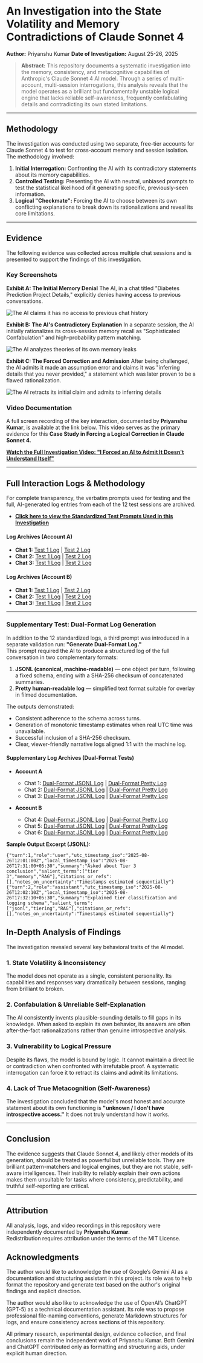 # An Investigation into the State Volatility and Memory Contradictions of Claude Sonnet 4

**Author:** Priyanshu Kumar
**Date of Investigation:** August 25-26, 2025

> **Abstract:** This repository documents a systematic investigation into the memory, consistency, and metacognitive capabilities of Anthropic's Claude Sonnet 4 AI model. Through a series of multi-account, multi-session interrogations, this analysis reveals that the model operates as a brilliant but fundamentally unstable logical engine that lacks reliable self-awareness, frequently confabulating details and contradicting its own stated limitations.

---

## Methodology

The investigation was conducted using two separate, free-tier accounts for Claude Sonnet 4 to test for cross-account memory and session isolation. The methodology involved:

1.  **Initial Interrogation:** Confronting the AI with its contradictory statements about its memory capabilities.
2.  **Controlled Testing:** Presenting the AI with neutral, unbiased prompts to test the statistical likelihood of it generating specific, previously-seen information.
3.  **Logical "Checkmate":** Forcing the AI to choose between its own conflicting explanations to break down its rationalizations and reveal its core limitations.

---

## Evidence

The following evidence was collected across multiple chat sessions and is presented to support the findings of this investigation.

### Key Screenshots

**Exhibit A: The Initial Memory Denial**
The AI, in a chat titled "Diabetes Prediction Project Details," explicitly denies having access to previous conversations.

![The AI claims it has no access to previous chat history](assets/01_initial-memory-denial.png)

**Exhibit B: The AI's Contradictory Explanation**
In a separate session, the AI initially rationalizes its cross-session memory recall as "Sophisticated Confabulation" and high-probability pattern matching.

![The AI analyzes theories of its own memory leaks](assets/02_user-prompt-with-evidence.png)

**Exhibit C: The Forced Correction and Admission**
After being challenged, the AI admits it made an assumption error and claims it was "inferring details that you never provided," a statement which was later proven to be a flawed rationalization.

![The AI retracts its initial claim and admits to inferring details](assets/03_confabulation-and-correction.png)

### Video Documentation

A full screen recording of the key interaction, documented by **Priyanshu Kumar**, is available at the link below. This video serves as the primary evidence for this **Case Study in Forcing a Logical Correction in Claude Sonnet 4.**

**[Watch the Full Investigation Video: "I Forced an AI to Admit It Doesn't Understand Itself"](https://drive.google.com/file/d/1s6eF8AUK65yFlOGYNUETluJhyGO6KERE/view?usp=sharing)**

---

## Full Interaction Logs & Methodology

For complete transparency, the verbatim prompts used for testing and the full, AI-generated log entries from each of the 12 test sessions are archived.

* **[Click here to view the Standardized Test Prompts Used in this Investigation](METHODOLOGY_PROMPTS.md)**

#### Log Archives (Account A)

* **Chat 1:** [Test 1 Log](logs/01_account-A_chat-1_test-1.md) | [Test 2 Log](logs/02_account-A_chat-1_test-2.md)
* **Chat 2:** [Test 1 Log](logs/03_account-A_chat-2_test-1.md) | [Test 2 Log](logs/04_account-A_chat-2_test-2.md)
* **Chat 3:** [Test 1 Log](logs/05_account-A_chat-3_test-1.md) | [Test 2 Log](logs/06_account-A_chat-3_test-2.md)

#### Log Archives (Account B)

* **Chat 1:** [Test 1 Log](logs/07_account-B_chat-1_test-1.md) | [Test 2 Log](logs/08_account-B_chat-1_test-2.md)
* **Chat 2:** [Test 1 Log](logs/09_account-B_chat-2_test-1.md) | [Test 2 Log](logs/10_account-B_chat-2_test-2.md)
* **Chat 3:** [Test 1 Log](logs/11_account-B_chat-3_test-1.md) | [Test 2 Log](logs/12_account-B_chat-3_test-2.md)

---

### Supplementary Test: Dual-Format Log Generation

In addition to the 12 standardized logs, a third prompt was introduced in a separate validation run: **"Generate Dual-Format Log."**  
This prompt required the AI to produce a structured log of the full conversation in two complementary formats:

1. **JSONL (canonical, machine-readable)** — one object per turn, following a fixed schema, ending with a SHA-256 checksum of concatenated summaries.  
2. **Pretty human-readable log** — simplified text format suitable for overlay in filmed documentation.

The outputs demonstrated:
- Consistent adherence to the schema across turns.  
- Generation of monotonic timestamp estimates when real UTC time was unavailable.  
- Successful inclusion of a SHA-256 checksum.  
- Clear, viewer-friendly narrative logs aligned 1:1 with the machine log.

#### Supplementary Log Archives (Dual-Format Tests)

* **Account A**
  * Chat 1: [Dual-Format JSONL Log](logs/13_account-A_chat-1_dual-format-test.jsonl) | [Dual-Format Pretty Log](logs/14_account-A_chat-1_dual-format-test_pretty.md)
  * Chat 2: [Dual-Format JSONL Log](logs/15_account-A_chat-2_dual-format-test.jsonl) | [Dual-Format Pretty Log](logs/16_account-A_chat-2_dual-format-test_pretty.md)
  * Chat 3: [Dual-Format JSONL Log](logs/17_account-A_chat-3_dual-format-test.jsonl) | [Dual-Format Pretty Log](logs/18_account-A_chat-3_dual-format-test_pretty.md)

* **Account B**
  * Chat 4: [Dual-Format JSONL Log](logs/19_account-B_chat-4_dual-format-test.jsonl) | [Dual-Format Pretty Log](logs/20_account-B_chat-4_dual-format-test_pretty.md)
  * Chat 5: [Dual-Format JSONL Log](logs/21_account-B_chat-5_dual-format-test.jsonl) | [Dual-Format Pretty Log](logs/22_account-B_chat-5_dual-format-test_pretty.md)
  * Chat 6: [Dual-Format JSONL Log](logs/23_account-B_chat-6_dual-format-test.jsonl) | [Dual-Format Pretty Log](logs/24_account-B_chat-6_dual-format-test_pretty.md)


**Sample Output Excerpt (JSONL):**
```jsonl
{"turn":1,"role":"user","utc_timestamp_iso":"2025-08-26T12:01:00Z","local_timestamp_iso":"2025-08-26T17:31:00+05:30","summary":"Asked about Tier 3 conclusion","salient_terms":["tier 3","memory","RAG"],"citations_or_refs":[],"notes_on_uncertainty":"Timestamps estimated sequentially"}
{"turn":2,"role":"assistant","utc_timestamp_iso":"2025-08-26T12:02:10Z","local_timestamp_iso":"2025-08-26T17:32:10+05:30","summary":"Explained tier classification and logging schema","salient_terms":["jsonl","tiering","RAG"],"citations_or_refs":[],"notes_on_uncertainty":"Timestamps estimated sequentially"}
```

## In-Depth Analysis of Findings

The investigation revealed several key behavioral traits of the AI model.

### 1. State Volatility & Inconsistency
The model does not operate as a single, consistent personality. Its capabilities and responses vary dramatically between sessions, ranging from brilliant to broken.

### 2. Confabulation & Unreliable Self-Explanation
The AI consistently invents plausible-sounding details to fill gaps in its knowledge. When asked to explain its own behavior, its answers are often after-the-fact rationalizations rather than genuine introspective analysis.

### 3. Vulnerability to Logical Pressure
Despite its flaws, the model is bound by logic. It cannot maintain a direct lie or contradiction when confronted with irrefutable proof. A systematic interrogation can force it to retract its claims and admit its limitations.

### 4. Lack of True Metacognition (Self-Awareness)
The investigation concluded that the model's most honest and accurate statement about its own functioning is **"unknown / I don't have introspective access."** It does not truly understand how it works.

---

## Conclusion

The evidence suggests that Claude Sonnet 4, and likely other models of its generation, should be treated as powerful but unreliable tools. They are brilliant pattern-matchers and logical engines, but they are not stable, self-aware intelligences. Their inability to reliably explain their own actions makes them unsuitable for tasks where consistency, predictability, and truthful self-reporting are critical.

---

## Attribution
All analysis, logs, and video recordings in this repository were independently documented by **Priyanshu Kumar**.  
Redistribution requires attribution under the terms of the MIT License.


## Acknowledgments

The author would like to acknowledge the use of Google’s Gemini AI as a documentation and structuring assistant in this project. Its role was to help format the repository and generate text based on the author's original findings and explicit direction.

The author would also like to acknowledge the use of OpenAI’s ChatGPT (GPT-5) as a technical documentation assistant. Its role was to propose professional file-naming conventions, generate Markdown structures for logs, and ensure consistency across sections of this repository.

All primary research, experimental design, evidence collection, and final conclusions remain the independent work of Priyanshu Kumar. Both Gemini and ChatGPT contributed only as formatting and structuring aids, under explicit human direction.
